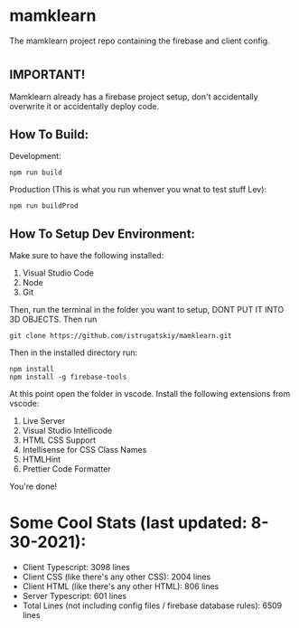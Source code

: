 # mamklearn
The mamklearn project repo containing the firebase and client config.
#
## IMPORTANT!
Mamklearn already has a firebase project setup, don't accidentally overwrite it
or accidentally deploy code.
## How To Build:
Development:
```
npm run build
```
Production (This is what you run whenver you wnat to test stuff Lev):
```
npm run buildProd
```
## How To Setup Dev Environment:
Make sure to have the following installed: 
1. Visual Studio Code
2. Node
3. Git

Then, run the terminal in the folder you want to setup, DONT PUT IT INTO 3D OBJECTS.
Then run
```
git clone https://github.com/istrugatskiy/mamklearn.git
```
Then in the installed directory run:
```
npm install
npm install -g firebase-tools
```
At this point open the folder in vscode.
Install the following extensions from vscode:
1. Live Server
2. Visual Studio Intellicode
3. HTML CSS Support
4. Intellisense for CSS Class Names
5. HTMLHint
6. Prettier Code Formatter

You're done!

# Some Cool Stats (last updated: 8-30-2021):
- Client Typescript: 3098 lines
- Client CSS (like there's any other CSS): 2004 lines
- Client HTML (like there's any other HTML): 806 lines
- Server Typescript: 601 lines
- Total Lines (not including config files / firebase database rules): 6509 lines
